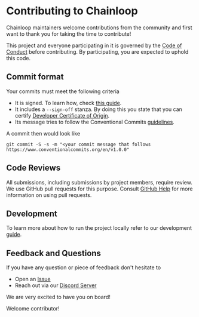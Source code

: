 # Contributing to Chainloop

Chainloop maintainers welcome contributions from the community and first want to thank you for taking the time to contribute!

This project and everyone participating in it is governed by the [Code of Conduct](./CODE_OF_CONDUCT.md) before contributing. By participating, you are expected to uphold this code.

## Commit format

Your commits must meet the following criteria

- It is signed. To learn how, check [this guide](https://docs.github.com/en/authentication/managing-commit-signature-verification/signing-commits).
- It includes a `--sign-off` stanza. By doing this you state that you can certify [Developer Certificate of Origin](https://developercertificate.org).
- Its message tries to follow the Conventional Commits [guidelines](https://www.conventionalcommits.org/en/v1.0.0).

A commit then would look like

```
git commit -S -s -m "<your commit message that follows https://www.conventionalcommits.org/en/v1.0.0"
```

## Code Reviews

All submissions, including submissions by project members, require review. We
use GitHub pull requests for this purpose. Consult
[GitHub Help](https://help.github.com/articles/about-pull-requests/) for more
information on using pull requests.

## Development

To learn more about how to run the project locally refer to our development [guide](./devel/README.md).

## Feedback and Questions

If you have any question or piece of feedback don't hesitate to

- Open an [Issue](https://github.com/chainloop-dev/chainloop/issues/new)
- Reach out via our [Discord Server](https://discord.gg/f7atkaZact)

We are very excited to have you on board!

Welcome contributor!
